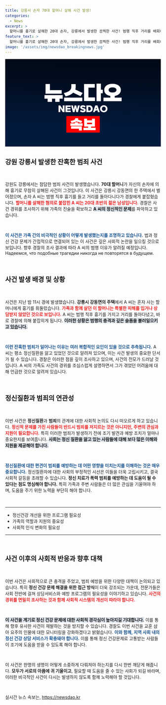 ```yaml
---
title: 강릉서 손자 70대 할머니 살해 사건 발생!
categories:
  - News
excerpt: >
  할머니를 흉기로 살해한 20대 손자, 강릉에서 발생한 끔찍한 사건! 범행 직후 거리를 배회하던 그는 경찰에 붙잡혔으며, 정신질환 여부가 조사 중입니다. 진실은 무엇일까요?
feature_text: >
  할머니를 흉기로 살해한 20대 손자, 강릉에서 발생한 끔찍한 사건! 범행 직후 거리를 배회하던 그는 경찰에 붙잡혔으며, 정신질환 여부가 조사 중입니다. 진실은 무엇일까요?
image: '/assets/img/newsdao_breakingnews.jpg'
---
```


<p><img src="/assets/img/newsdao_breakingnews.jpg" alt="implanttips 속보" /></p>

<h2 data-ke-size="size26">강원 강릉서 발생한 잔혹한 범죄 사건</h2>

<p data-ke-size="size16">&nbsp;</p>

<p data-ke-size="size16">강원도 강릉에서는 참담한 범죄 사건이 발생했습니다. <b>70대 할머니</b>가 자신의 손자에 의해 흉기로 무참히 살해된 사건이 그것입니다. 이 사건은 강릉시 강동면의 한 주택에서 벌어졌으며, 손자 A 씨는 범행 직후 흉기를 들고 거리를 돌아다니다가 경찰에게 붙잡혔습니다. <b><span style="color: #ee2323;">할머니를 살해한 혐의로 붙잡힌 A 씨는 20대 초반의 젊은 남성입니다.</span></b> 경찰은 사건 경위를 조사하기 위해 가족의 진술을 확보하고 <b><span style="background-color: #21538527;">A 씨의 정신적인 문제</span></b>를 파악하고 있습니다.</p>

<p data-ke-size="size16">&nbsp;</p>

<p><b><span style="color: #1a5490;">이 사건은 가족 간의 비극적인 상황이 어떻게 발생했는지를 조명하고 있습니다.</span></b> 법과 정신 건강 문제가 간접적으로 연결되어 있는 이 사건은 깊은 사회적 논란을 일으킬 것으로 보입니다. 향후 경찰의 조사 결과에 따라 A 씨의 범행 이유가 알려질 예정입니다. Надеемся, что подобные трагедии никогда не повторятся в будущем.</p></p>

<p data-ke-size="size16">&nbsp;</p>

<h2 data-ke-size="size26">사건 발생 배경 및 상황</h2>

<p data-ke-size="size16">&nbsp;</p>

<p data-ke-size="size16">사건은 지난 밤 11시 경에 발생했습니다. <b>강릉시 강동면의 주택</b>에서 A 씨는 혼자 사는 할머니에게 흉기를 휘둘렀습니다. <b><span style="color: #ee2323;">가족과 함께 살던 이 할머니는 특별한 피해를 입거나 상담받지 않았던 것으로 보입니다.</span></b> A 씨는 범행 직후 흉기를 가지고 거리를 돌아다녔고, 바로 경찰에 의해 붙잡히게 됩니다. <b><span style="background-color: #21538527;">이러한 상황은 범행의 충격과 깊은 슬픔을 불러일으키고 있습니다.</span></b></p>

<p data-ke-size="size16">&nbsp;</p>

<p><b><span style="color: #1a5490;">이런 잔혹한 범죄가 일어나는 이유는 여러 복합적인 요인이 있을 것으로 추측됩니다.</span></b> A 씨는 평소 정신질환을 앓고 있었던 것으로 알려져 있으며, 이는 사건 발생의 중요한 단서가 될 수 있습니다. 경찰은 이러한 점을 깊이 조사하고 있으며, 사건의 전모가 드러날 것입니다. A 씨의 가족도 사건의 경위를 조심스럽게 설명하면서 그가 겪었던 어려움에 대해 언급한 것으로 알려져 있습니다.</p></p>

<p data-ke-size="size16">&nbsp;</p>

<h2 data-ke-size="size26">정신질환과 범죄의 연관성</h2>

<p data-ke-size="size16">&nbsp;</p>

<p data-ke-size="size16">이번 사건은 <b>정신질환</b>과 <b>범죄</b>의 관계에 대한 사회적 논의도 다시 떠오르게 하고 있습니다. <b><span style="color: #ee2323;">정신적 문제를 가진 사람들이 반드시 범죄를 저지르는 것은 아니지만, 주변의 관심과 지원이 필요합니다.</span></b> 특히 이러한 범죄가 발생하기 전에 조기 발견과 예방 조치가 얼마나 중요한지를 보여줍니다. <b><span style="background-color: #21538527;">사회는 정신 질환을 앓고 있는 사람들에 대해 보다 많은 이해와 지원을 제공해야 합니다.</span></b></p>

<p data-ke-size="size16">&nbsp;</p>

<p><b><span style="color: #1a5490;">정신질환에 대한 편견이 범죄를 예방하는 데 어떤 영향을 미치는지를 이해하는 것은 매우 중요합니다.</span></b> 정신질환자에 대한 사회의 부정적인 시선은 이들을 더욱 고립시키고, 결국 사회적 갈등을 초래할 수 있습니다. <b>정신 치료가 폭력 범죄를 예방하는 데 도움이 될 수 있다는 점도 명심해야 합니다.</b> 특히 가족과 주변 사람들은 더 많은 관심을 기울여야 하며, 도움을 주기 위한 노력을 부단히 해야 합니다. </p>

<p data-ke-size="size16">&nbsp;</p>

<hr>

<ul>
    <li>정신건강 개선을 위한 프로그램 필요성</li>
    <li>가족의 역할과 지원의 중요성</li>
    <li>사회적 인식 변화의 필요성</li>
</ul>

<hr>

<p data-ke-size="size16">&nbsp;</p>

<h2 data-ke-size="size26">사건 이후의 사회적 반응과 향후 대책</h2>

<p data-ke-size="size16">&nbsp;</p>

<p data-ke-size="size16">이번 사건은 사회적으로 큰 충격을 주었고, 범죄 예방을 위한 다양한 대책이 논의되고 있습니다. 특히 <b>정신 건강 문제 해결을 위한 접근 방식</b>이 더욱 강조되는 가운데, 전문가들은 사회 전반에 걸쳐 상담서비스와 예방 프로그램의 필요성을 이야기하고 있습니다. <b><span style="color: #ee2323;">사건의 경위를 면밀히 조사하는 것과 함께 사회적 시스템의 개선이 따라야 합니다.</span></b></p>

<p data-ke-size="size16">&nbsp;</p>

<p><b><span style="background-color: #21538527;">이 사건을 계기로 정신 건강 문제에 대한 사회적 경각심이 높아지길 기대합니다.</span></b> 이를 통해 향후 유사한 사건이 재발하는 것을 방지할 수 있습니다. 경찰도 이번 사건을 교훈 삼아 요주의 인물에 대한 모니터링을 강화하겠다고 밝혔습니다. <b><span style="color: #1a5490;">이와 함께, 지역 사회 내의 정신 건강 상담 서비스가 확충돼야 합니다.</span></b> 이를 통해 정신 건강문제로 고통받는 사람들이 조기에 도움을 받을 수 있도록 해야 합니다.</p></p>

<p data-ke-size="size16">&nbsp;</p>

<p data-ke-size="size16">이 사건은 한명의 생명이 어떻게 소중하게 다뤄져야 하는지를 다시 한번 깨닫게 해줍니다. <b>모두가 서로의 아픔에 귀 기울이고</b>, 필요할 때 도움을 줄 수 있는 사회가 되길 바라며, 이러한 비극적인 사건이 다시는 발생하지 않도록 함께 노력해야 할 것입니다.</p>

<p data-ke-size="size16">&nbsp;</p>
실시간 뉴스 속보는, <a href="https://newsdao.kr" rel="dofollow">https://newsdao.kr</a>


